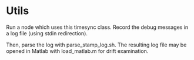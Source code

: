 # Utils

Run a node which uses this timesync class. Record the debug messages in a log file (using stdin redirection).

Then, parse the log with parse_stamp_log.sh. The resulting log file may be opened in Matlab with load_matlab.m for drift examination.
